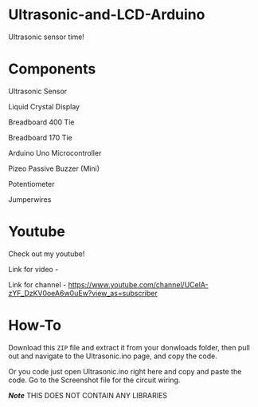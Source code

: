 # Ultrasonic-and-LCD-Arduino

Ultrasonic sensor time!

# Components

Ultrasonic Sensor

Liquid Crystal Display

Breadboard 400 Tie

Breadboard 170 Tie

Arduino Uno Microcontroller

Pizeo Passive Buzzer (Mini)

Potentiometer

Jumperwires

# Youtube

Check out my youtube!

Link for video -

Link for channel - https://www.youtube.com/channel/UCelA-zYF_DzKV0oeA6w0uEw?view_as=subscriber

# How-To

Download this `ZIP` file and extract it from your donwloads folder, then pull out and navigate to the Ultrasonic.ino page, and copy the code.

Or you code just open Ultrasonic.ino right here and copy and paste the code. Go to the Screenshot file for the circuit wiring.

***Note*** THIS DOES NOT CONTAIN ANY LIBRARIES 
